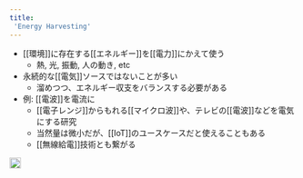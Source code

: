 ```yaml
---
title:
 'Energy Harvesting'
---
```


- [[環境]]に存在する[[エネルギー]]を[[電力]]にかえて使う
    - 熱, 光, 振動, 人の動き, etc
- 永続的な[[電気]]ソースではないことが多い
    - 溜めつつ、エネルギー収支をバランスする必要がある
- 例: [[電波]]を電流に
    - [[電子レンジ]]からもれる[[マイクロ波]]や、テレビの[[電波]]などを電気にする研究
    - 当然量は微小だが、[[IoT]]のユースケースだと使えることもある
    - [[無線給電]]技術とも繋がる
<img src='https://scrapbox.io/api/pages/blu3mo-public/情報科学の達人/icon' alt='情報科学の達人.icon' height="19.5"/>
